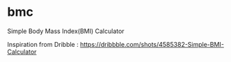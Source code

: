 # bmc

Simple Body Mass Index(BMI) Calculator

Inspiration from Dribble : https://dribbble.com/shots/4585382-Simple-BMI-Calculator
